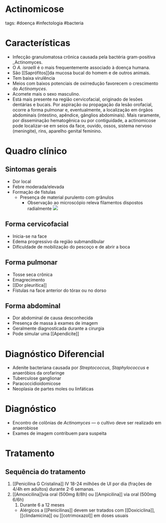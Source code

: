 # Actinomicose
tags: #doença #infectologia #bacteria 
# Características
- Infecção granulomatosa crônica causada pela bactéria gram-positiva _Actinomyces.
- O _A. israelli_ é o mais frequentemente associado à doença humana.
- São [[Saprófitos]]da mucosa bucal do homem e de outros animais.
- Tem baixa virulência
- Meios com baixos potenciais de oxirredução favorecem o crescimento do _Actinomyces_.
- Acomete mais o sexo masculino.
- Está mais presente na região cervicofacial, originado de lesões dentárias e bucais. Por aspiração ou propagação da lesão orofacial, ocorre a forma pulmonar e, eventualmente, a localização em órgãos abdominais (intestino, apêndice, gânglios abdominais). Mais raramente, por disseminação hematogênica ou por contiguidade, a actinomicose pode localizar-se em seios da face, ouvido, ossos, sistema nervoso (meningite), rins, aparelho genital feminino.
# Quadro clínico
## Sintomas gerais
- Dor local
- Febre moderada/elevada
- Formação de fístulas
	- Presença de material purulento com grânulos
		- Observação ao microscópio releva filamentos dispostos radialmente
![](https://firebasestorage.googleapis.com/v0/b/firescript-577a2.appspot.com/o/imgs%2Fapp%2FConhecimento%2FLDH1TSuoyo.png?alt=media&token=7c76e1ef-2274-499d-bbc2-aaacc2468c28)


## Forma cervicofacial
- Inicia-se na face
- Edema progressivo da região submandibular
- Dificuldade de mobilização do pescoço e de abrir a boca
## Forma pulmonar
- Tosse seca crônica
- Emagrecimento
- [[Dor pleurítica]]
- Fístulas na face anterior do tórax ou no dorso
## Forma abdominal
- Dor abdominal de causa desconhecida
- Presença de massa à exames de imagem
- Geralmente diagnosticada durante a cirurgia
- Pode simular uma [[Apendicite]]
# Diagnóstico Diferencial
- Adenite bacteriana causada por _Streptococcus_, _Staphylococcus_ e anaeróbios da orofaringe
- Tuberculose ganglionar
- Paracoccidioidomicose
- Neoplasia de partes moles ou linfáticas
# Diagnóstico
- Encontro de colônias de _Actinomyces_ — o cultivo deve ser realizado em anaerobiose
- Exames de imagem contribuem para suspeita
# Tratamento
## Sequência do tratamento
1. [[Penicilina G Cristalina]] IV 18-24 milhões de UI por dia (frações de 4/4h em adultos) durante 2-6 semanas.
2. [[Amoxicilina]]via oral (500mg 8/8h) ou [[Ampicilina]] via oral (500mg 6/6h)
	1. Durante 6 a 12 meses
	- Alérgicos a [[Penicilinas]] devem ser tratados com [[Doxiciclina]], [[clindamicina]] ou [[cotrimoxazol]] em doses usuais